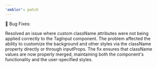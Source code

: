```yaml
---
'emblor': patch
---
```


🐞 Bug Fixes:

Resolved an issue where custom className attributes were not being applied correctly to the TagInput component. The problem affected the ability to customize the background and other styles via the className property directly or through inputProps. The fix ensures that className values are now properly merged, maintaining both the component's functionality and the user-specified styles.
